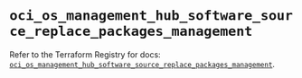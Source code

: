 # `oci_os_management_hub_software_source_replace_packages_management`

Refer to the Terraform Registry for docs: [`oci_os_management_hub_software_source_replace_packages_management`](https://registry.terraform.io/providers/hashicorp/oci/7.19.0/docs/resources/os_management_hub_software_source_replace_packages_management).

